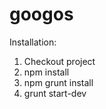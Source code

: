 googos
======

Installation:

1. Checkout project
2. npm install
3. npm grunt install
4. grunt start-dev
